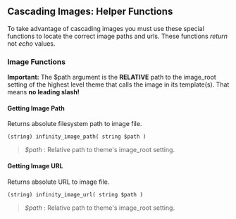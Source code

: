 ## Cascading Images: Helper Functions

To take advantage of cascading images you must use these special functions
to locate the correct image paths and urls. These functions *return* not *echo* values.

<ul class="infinity-docs-menu"></ul>

### Image Functions

**Important:** The $path argument is the **RELATIVE** path to the image\_root setting
of the highest level theme that calls the image in its template(s). That means
**no leading slash!**

#### Getting Image Path

Returns absolute filesystem path to image file.

	(string) infinity_image_path( string $path )

> _$path_ : Relative path to theme's image\_root setting.

#### Getting Image URL

Returns absolute URL to image file.

	(string) infinity_image_url( string $path )

> _$path_ : Relative path to theme's image\_root setting.